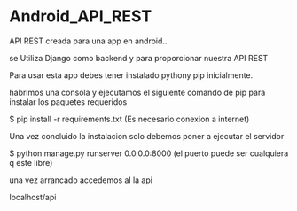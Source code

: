 Android_API_REST
================

API REST creada para una app en android..

se Utiliza Django como backend y para proporcionar nuestra API REST

Para usar esta app debes tener instalado pythony pip inicialmente.

habrimos una consola y ejecutamos el siguiente comando de pip para instalar los paquetes requeridos

$ pip install -r requirements.txt (Es necesario conexion a internet)

Una vez concluido la instalacion solo debemos poner a ejecutar el servidor

$ python manage.py runserver 0.0.0.0:8000 (el puerto puede ser cualquiera q este libre)

una vez arrancado accedemos al la api

localhost/api
